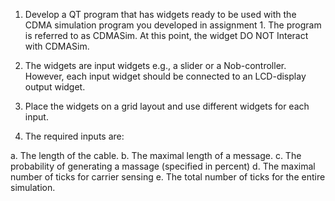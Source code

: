1) Develop a QT program that has widgets ready to be used with the CDMA simulation 
program you developed in assignment 1. The program is referred to as CDMASim. At 
this point, the widget DO NOT Interact with CDMASim.

2) The widgets are input widgets e.g., a slider or a Nob-controller. However, each input 
widget should be connected to an LCD-display output widget.

3) Place the widgets on a grid layout and use different widgets for each input.

4) The required inputs are:

a. The length of the cable. 
b. The maximal length of a message.
c. The probability of generating a massage (specified in percent)
d. The maximal number of ticks for carrier sensing
e. The total number of ticks for the entire simulation.
